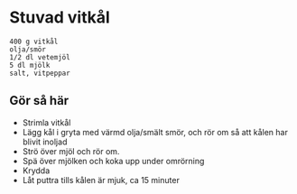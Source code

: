 # Stuvad vitkål
```
400 g vitkål
olja/smör
1/2 dl vetemjöl
5 dl mjölk
salt, vitpeppar
```

## Gör så här
* Strimla vitkål
* Lägg kål i gryta med värmd olja/smält smör, och rör om så att kålen har blivit inoljad
* Strö över mjöl och rör om.
* Spä över mjölken och koka upp under omrörning
* Krydda
* Låt puttra tills kålen är mjuk, ca 15 minuter
